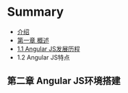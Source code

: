 # Summary

* [介绍](README.md)
* [第一章 概述](chapter1.md)
* [1.1 Angular JS发展历程](11-angular-jsfa-zhan-li-cheng.md)
* 1.2 Angular JS特点

## 第二章 Angular JS环境搭建

